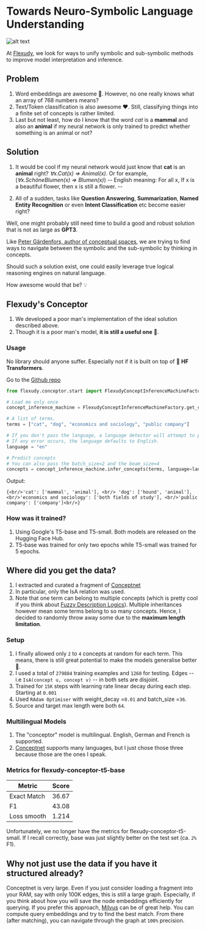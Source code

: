 # Towards Neuro-Symbolic Language Understanding

![alt text](https://www.flexudy.com/wp-content/uploads/2021/09/conceptor.png "Flexudy's conceptor")

At [Flexudy](https://flexudy.com), we look for ways to unify symbolic and sub-symbolic methods to improve model interpretation and inference.

## Problem

1. Word embeddings are awesome 🚀. However, no one really knows what an array of 768 numbers means?
2. Text/Token classification is also awesome ❤️‍. Still, classifying things into a finite set of concepts is rather limited.
3. Last but not least, how do I know that the word *cat* is a **mammal** and also an **animal** if my neural network is only trained to predict whether something is an animal or not?

## Solution

1. It would be cool if my neural network would just know that **cat** is an **animal** right? *∀x.Cat(x) ⇒ Animal(x)*.
Or for example, (*∀x.SchöneBlumen(x) ⇒ Blumen(x)*) -- English meaning: For all x, If x is a beautiful flower, then x is still a flower. --

2. All of a sudden, tasks like **Question Answering**, **Summarization**, **Named Entity Recognition** or even **Intent Classification** etc become easier right?

Well, one might probably still need time to build a good and robust solution that is not as large as **GPT3**.

Like [Peter Gärdenfors, author of conceptual spaces](https://www.goodreads.com/book/show/1877443.Conceptual_Spaces), we are trying to find ways to navigate between the symbolic and the sub-symbolic by thinking in concepts.

Should such a solution exist, one could easily leverage true logical reasoning engines on natural language.

How awesome would that be? 💡

## Flexudy's Conceptor

1. We developed a poor man's implementation of the ideal solution described above.
2. Though it is a poor man's model, **it is still a useful one** 🤗.

### Usage

No library should anyone suffer. Especially not if it is built on top of 🤗 **HF Transformers**.


Go to the [Github repo](https://github.com/flexudy/natural-language-logic)
```python
from flexudy.conceptor.start import FlexudyConceptInferenceMachineFactory

# Load me only once
concept_inference_machine = FlexudyConceptInferenceMachineFactory.get_concept_inference_machine()

# A list of terms.
terms = ["cat", "dog", "economics and sociology", "public company"]

# If you don't pass the language, a language detector will attempt to predict it for you
# If any error occurs, the language defaults to English.
language = "en"

# Predict concepts
# You can also pass the batch_size=2 and the beam_size=4
concepts = concept_inference_machine.infer_concepts(terms, language=language)
```

Output:

```{<br/>'cat': ['mammal', 'animal'], <br/> 'dog': ['hound', 'animal'], <br/>'economics and sociology': ['both fields of study'], <br/>'public company': ['company']<br/>}```

### How was it trained?

1. Using Google's T5-base and T5-small. Both models are released on the Hugging Face Hub.
2. T5-base was trained for only two epochs while T5-small was trained for 5 epochs.

## Where did you get the data?

1. I extracted and curated a fragment of [Conceptnet](https://conceptnet.io/)
2. In particular, only the IsA relation was used.
3. Note that one term can belong to multiple concepts (which is pretty cool if you think about [Fuzzy Description Logics](https://lat.inf.tu-dresden.de/~stefborg/Talks/QuantLAWorkshop2013.pdf)).
Multiple inheritances however mean some terms belong to so many concepts. Hence, I decided to randomly throw away some due to the **maximum length limitation**.

### Setup
1. I finally allowed only `2` to `4` concepts at random for each term. This means, there is still great potential to make the models generalise better 🚀.
3. I used a total of `279884` training examples and `1260` for testing. Edges -- i.e `IsA(concept u, concept v)` -- in both sets are disjoint.
4. Trained for `15K` steps with learning rate linear decay during each step. Starting at `0.001`
5. Used `RAdam Optimiser` with weight_decay =`0.01` and batch_size =`36`.
6. Source and target max length were both `64`.

### Multilingual Models

1. The "conceptor" model is multilingual. English, German and French is supported.
2. [Conceptnet](https://conceptnet.io/) supports many languages, but I just chose those three because those are the ones I speak.

### Metrics for flexudy-conceptor-t5-base

| Metric        |         Score |
| ------------- |:-------------:|
| Exact Match   | 36.67         |
| F1            | 43.08         |
| Loss smooth   | 1.214         |

Unfortunately, we no longer have the metrics for flexudy-conceptor-t5-small. If I recall correctly, base was just slightly better on the test set (ca. `2%` F1).

## Why not just use the data if you have it structured already?

Conceptnet is very large. Even if you just consider loading a fragment into your RAM, say with only 100K edges, this is still a large graph.
Especially, if you think about how you will save the node embeddings efficiently for querying.
If you prefer this approach, [Milvus](https://github.com/milvus-io/pymilvus) can be of great help.
You can compute query embeddings and try to find the best match. From there (after matching), you can navigate through the graph at `100%` precision.
